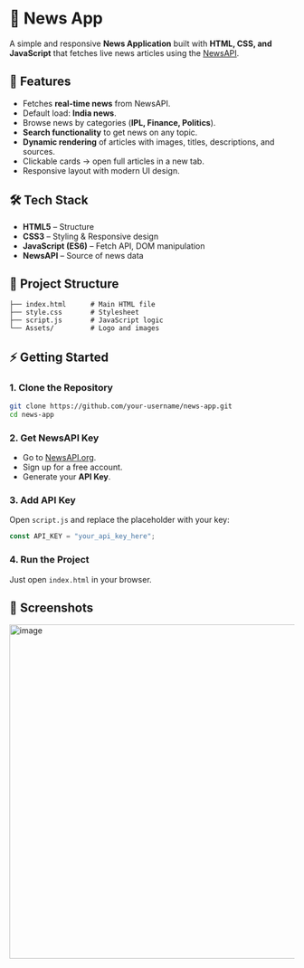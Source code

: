 # 📰 News App

A simple and responsive **News Application** built with **HTML, CSS, and JavaScript** that fetches live news articles using the [NewsAPI](https://newsapi.org/).

## 🚀 Features

* Fetches **real-time news** from NewsAPI.
* Default load: **India news**.
* Browse news by categories (**IPL, Finance, Politics**).
* **Search functionality** to get news on any topic.
* **Dynamic rendering** of articles with images, titles, descriptions, and sources.
* Clickable cards → open full articles in a new tab.
* Responsive layout with modern UI design.

## 🛠️ Tech Stack

* **HTML5** – Structure
* **CSS3** – Styling & Responsive design
* **JavaScript (ES6)** – Fetch API, DOM manipulation
* **NewsAPI** – Source of news data

## 📂 Project Structure

```
├── index.html      # Main HTML file
├── style.css       # Stylesheet
├── script.js       # JavaScript logic
└── Assets/         # Logo and images
```

## ⚡ Getting Started

### 1. Clone the Repository

```bash
git clone https://github.com/your-username/news-app.git
cd news-app
```

### 2. Get NewsAPI Key

* Go to [NewsAPI.org](https://newsapi.org/).
* Sign up for a free account.
* Generate your **API Key**.

### 3. Add API Key

Open `script.js` and replace the placeholder with your key:

```js
const API_KEY = "your_api_key_here";
```

### 4. Run the Project

Just open `index.html` in your browser.

## 📸 Screenshots

<img width="1353" height="591" alt="image" src="https://github.com/user-attachments/assets/39bd9124-e4ac-481d-9c93-c683266b3305" />




